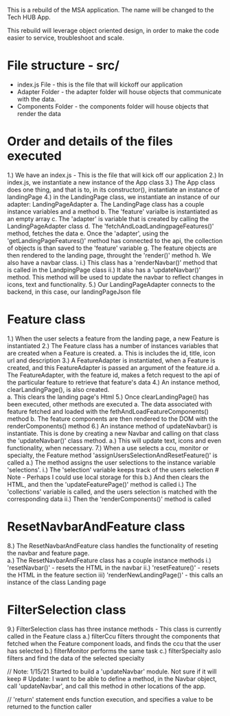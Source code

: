 This is a rebuild of the MSA application. The name will be changed to the Tech HUB App. 

This rebuild will leverage object oriented design, in order to make the code easier to service, troubleshoot and scale. 


# File structure - src/
* index.js File - this is the file that will kickoff our application
* Adapter Folder - the adapter folder will house objects that communicate with the data. 
* Components Folder - the components folder will house objects that render the data

# Order and details of the files executed 
1.) We have an index.js - This is the file that will kick off our application
2.) In index.js, we instantiate a new instance of the App class
3.) The App class does one thing, and that is to, in its constructor(), instantiate an instance of landingPage
4.) in the LandingPage class, we instantiate an instance of our adapter: LandingPageAdapter
    a. The LandingPage class has a couple instance variables and a method
    b. The 'feature' varialbe is instantiated as an empty array
    c. The 'adapter' is variable that is created by calling the LandingPageAdapter class
    d. The 'fetchAndLoadLandingpageFeatures()' method, fetches the data
    e. Once the 'adapter', using the 'getLandingPageFeatures()' method has connected to the api, the collection of objects is than saved to the 'feature' variable 
    g. The feature objects are then rendered to the landing page, throught the 'render()' method
    h. We also have a navbar class.
        i.) This class has a 'renderNavbar()' method that is called in the LandpingPage class
        ii.) It also has a 'updateNavbar()' method. This method will be used to update the navbar to reflect changes in icons, text and functionality.
5.) Our LandingPageAdapter connects to the backend, in this case, our landingPageJson file

# Feature class 
1.) When the user selects a feature from the landing page, a new Feature is instantiated
2.) The Feature class has a number of instances variables that are created when a Feature is created.
    a. This is includes the id, title, icon url and description
3.) A FeatureAdapter is instantiated, when a Feature is created, and this FeatureAdapter is passed an argument of the feature.id
    a. The FeatureAdapter, with the feature id, makes a fetch request to the api of the particular feature to retrieve that feature's data
4.) An instance method, clearLandingPage(), is also created.    
    a. This clears the landing page's Html
5.) Once clearLandingPage() has been executed, other methods are executed
    a. The data associated with feature fetched and loaded with the fethAndLoadFeatureComponents() method
    b. The feature components are then rendered to the DOM with the renderComponents() method
6.) An instance method of updateNavbar() is instantiate. This is done by creating a new Navbar and calling on that class the 'updateNavbar()' class method.
    a.) This will update text, icons and even functionality, when necessary. 
7.) When a use selects a ccu, monitor or specialty, the Feature method 'assignUsersSelectionAndResetFeature()' is called
    a.) The method assigns the user selections to the instance variable 'selections'.
        i.) The 'selection' variable keeps track of the users selection 
            # Note - Perhaps I could use local storage for this 
    b.) And then clears the HTML, and then the 'updateFeaturePage()' method is called
        i.) The 'collections' variable is called, and the users selection is matched with the corresponding data
        ii.) Then the 'renderComponents()' method is called
    
# ResetNavbarAndFeature class
8.) The ResetNavbarAndFeature class handles the functionality of reseting the navbar and feature page.    
    a.) The ResetNavbarAndFeature class has a couple instance methods
        i.) 'resetNavbar()' - resets the HTML in the navbar
        ii.) 'resetFeature()' - resets the HTML in the feature section
        iii) 'renderNewLandingPage()' - this calls an instance of the class Landing page
# FilterSelection class
9.) FilterSelection class has three instance methods - This class is currently called in the Feature class
    a.) filterCcu filters throught the components that fetched when the Feature component loads, and finds the ccu that the user has selected
    b.) filterMonitor performs the same task
    c.) filterSpecialty aslo filters and find the data of the selected specialty


// Note: 1/15/21 Started to build a 'updateNavbar' module. Not sure if it will keep 
    # Update: I want to be able to define a method, in the Navbar object, call 'updateNavbar', and call this method in other locations of the app. 


// 'return' statement ends function execution, and specifies a value to be returned to the function caller

